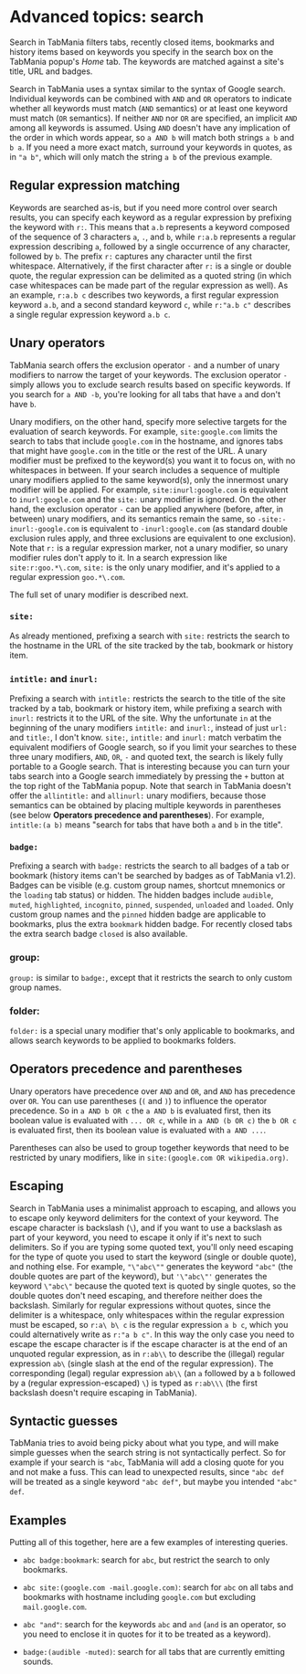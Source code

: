 # Advanced topics: search

Search in TabMania filters tabs, recently closed items, bookmarks and history items based on keywords
you specify in the search box on the TabMania popup's _Home_ tab. The keywords are matched against
a site's title, URL and badges.

Search in TabMania uses a syntax similar to the syntax of Google search. Individual keywords can be
combined with `AND` and `OR` operators to indicate whether all keywords must match (`AND` semantics)
or at least one keyword must match (`OR` semantics). If neither `AND` nor `OR` are specified, an
implicit `AND` among all keywords is assumed.
Using `AND` doesn't have any implication of the order in which words appear, so `a AND b` will match both
strings `a b` and `b a`. If you need a more exact match, surround your keywords in quotes, as in `"a b"`,
which will only match the string `a b` of the previous example.

## Regular expression matching
Keywords are searched as-is, but if you need more control over search results, you can specify each
keyword as a regular expression by prefixing the keyword with `r:`. This means that `a.b` represents
a keyword composed of the sequence of 3 characters `a`, `.`, and `b`, while `r:a.b` represents a
regular expression describing `a`, followed by a single occurrence of any character, followed by `b`.
The prefix `r:` captures any character until the first whitespace. Alternatively, if the first character
after `r:` is a single or double quote, the regular expression can be delimited as a quoted string
(in which case whitespaces can be made part of the regular expression as well). As an example, `r:a.b c`
describes two keywords, a first regular expression keyword `a.b`, and a second standard keyword `c`,
while `r:"a.b c"` describes a single regular expression keyword `a.b c`.

## Unary operators
TabMania search offers the exclusion operator `-` and a number of unary modifiers to narrow the target
of your keywords. The exclusion operator `-` simply allows you to exclude search results based on specific
keywords. If you search for `a AND -b`, you're looking for all tabs that have `a` and don't have `b`.

Unary modifiers, on the other hand, specify more selective targets for the evaluation of search keywords.
For example, `site:google.com` limits the search to tabs that include `google.com` in the hostname, and
ignores tabs that might have `google.com` in the title or the rest of the URL. A unary modifier must be
prefixed to the keyword(s) you want it to focus on, with no whitespaces in between. If your search includes
a sequence of multiple unary modifiers applied to the same keyword(s), only the innermost unary modifier
will be applied. For example, `site:inurl:google.com` is equivalent to `inurl:google.com` and the `site:`
unary modifier is ignored. On the other hand, the exclusion operator `-` can be applied anywhere (before,
after, in between) unary modifiers, and its semantics remain the same, so `-site:-inurl:-google.com`
is equivalent to `-inurl:google.com` (as standard double exclusion rules apply, and three exclusions are
equivalent to one exclusion).
Note that `r:` is a regular expression marker, not a unary modifier, so unary modifier rules don't apply
to it. In a search expression like `site:r:goo.*\.com`, `site:` is the only unary modifier, and it's applied
to a regular expression `goo.*\.com`.

The full set of unary modifier is described next.

### `site:`
As already mentioned, prefixing a search with `site:` restricts the search to the hostname in the URL of
the site tracked by the tab, bookmark or history item.

### `intitle:` and `inurl:`
Prefixing a search with `intitle:` restricts the search to the title of the site tracked by a tab, bookmark
or history item, while prefixing a search with `inurl:` restricts it to the URL of the site. Why the
unfortunate `in` at the beginning of the unary modifiers `intitle:` and `inurl:`, instead of just `url:`
and `title:`, I don't know. `site:`, `intitle:` and `inurl:` match verbatim the equivalent modifiers of
Google search, so if you limit your searches to these three unary modifiers, `AND`, `OR`, `-` and quoted
text, the search is likely fully portable to a Google search. That is interesting because you can turn your
tabs search into a Google search immediately by pressing the `+` button at the top right of the TabMania popup.
Note that search in TabMania doesn't offer the `allintitle:` and `allinurl:` unary modifiers, because those
semantics can be obtained by placing multiple keywords in parentheses (see below __Operators precedence and
parentheses__). For example, `intitle:(a b)` means "search for tabs that have both `a` and `b` in the title".

### `badge:`
Prefixing a search with `badge:` restricts the search to all badges of a tab or bookmark (history items
can't be searched by badges as of TabMania v1.2). Badges can be visible (e.g. custom group names, shortcut
mnemonics or the `loading` tab status) or hidden. The hidden badges include `audible`, `muted`, `highlighted`,
`incognito`, `pinned`, `suspended`, `unloaded` and `loaded`. Only custom group names and the `pinned` hidden
badge are applicable to bookmarks, plus the extra `bookmark` hidden badge. For recently closed tabs the extra
search badge `closed` is also available.

### group:
`group:` is similar to `badge:`, except that it restricts the search to only custom group names.

### folder:
`folder:` is a special unary modifier that's only applicable to bookmarks, and allows search keywords to be
applied to bookmarks folders.

## Operators precedence and parentheses
Unary operators have precedence over `AND` and `OR`, and `AND` has precedence over `OR`. You can use
parentheses (`(` and `)`) to influence the operator precedence. So in `a AND b OR c` the `a AND b` is
evaluated first, then its boolean value is evaluated with `... OR c`, while in `a AND (b OR c)` the
`b OR c` is evaluated first, then its boolean value is evaluated with `a AND ...`.

Parentheses can also be used to group together keywords that need to be restricted by unary modifiers, like
in `site:(google.com OR wikipedia.org)`.

## Escaping
Search in TabMania uses a minimalist approach to escaping, and allows you to escape only keyword delimiters
for the context of your keyword. The escape character is backslash (`\`), and if you want to use a backslash
as part of your keyword, you need to escape it only if it's next to such delimiters. So if you are typing
some quoted text, you'll only need escaping for the type of quote you used to start the keyword (single or
double quote), and nothing else. For example, `"\"abc\""` generates the keyword `"abc"` (the double quotes
are part of the keyword), but `'\"abc\"'` generates the keyword `\"abc\"` because the quoted text is quoted
by single quotes, so the double quotes don't need escaping, and therefore neither does the backslash.
Similarly for regular expressions without quotes, since the delimiter is a whitespace, only whitespaces
within the regular expression must be escaped, so `r:a\ b\ c` is the regular expression `a b c`, which you
could alternatively write as `r:"a b c"`. In this way the only case you need to escape the escape character
is if the escape character is at the end of an unquoted regular expression, as in `r:ab\\` to describe
the (illegal) regular expression `ab\` (single slash at the end of the regular expression). The corresponding
(legal) regular expression `ab\\` (an `a` followed by a `b` followed by a (regular expression-escaped) `\`)
is typed as `r:ab\\\` (the first backslash doesn't require escaping in TabMania).

## Syntactic guesses
TabMania tries to avoid being picky about what you type, and will make simple guesses when the search string
is not syntactically perfect. So for example if your search is `"abc`, TabMania will add a closing quote for
you and not make a fuss. This can lead to unexpected results, since `"abc def` will be treated as a single
keyword `"abc def"`, but maybe you intended `"abc" def`.

## Examples
Putting all of this together, here are a few examples of interesting queries.

- `abc badge:bookmark`: search for `abc`, but restrict the search to only bookmarks.

- `abc site:(google.com -mail.google.com)`: search for `abc` on all tabs and bookmarks with hostname including
`google.com` but excluding `mail.google.com`.

- `abc "and"`: search for the keywords `abc` and `and` (`and` is an operator, so you need to enclose it in
  quotes for it to be treated as a keyword).

- `badge:(audible -muted)`: search for all tabs that are currently emitting sounds.